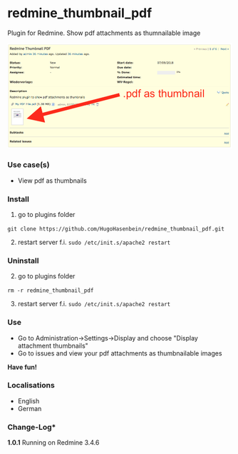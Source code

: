 # redmine_thumbnail_pdf

Plugin for Redmine. Show pdf attachments as thumnailable image

![PNG that represents a quick overview](/doc/Overview.png)

### Use case(s)

* View pdf as thumbnails

### Install

1. go to plugins folder

`git clone https://github.com/HugoHasenbein/redmine_thumbnail_pdf.git`

2. restart server f.i.  `sudo /etc/init.s/apache2 restart`

### Uninstall

2. go to plugins folder

`rm -r redmine_thumbnail_pdf`

3. restart server f.i.  `sudo /etc/init.s/apache2 restart`

### Use

* Go to Administration->Settings->Display and choose "Display attachment thumbnails"
* Go to issues and view your pdf attachments as thumbnailable images

**Have fun!**

### Localisations

* English
* German

### Change-Log* 

**1.0.1** Running on Redmine 3.4.6
